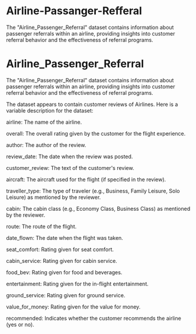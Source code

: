 # Airline-Passanger-Refferal
 The "Airline_Passenger_Referral" dataset contains information about passenger referrals within an airline, providing insights into customer referral behavior and the effectiveness of referral programs.

# Airline_Passenger_Referral
 The "Airline_Passenger_Referral" dataset contains information about passenger referrals within an airline, providing insights into customer referral behavior and the effectiveness of referral programs.

 The dataset appears to contain customer reviews of Airlines. Here is a variable description for the dataset:

 airline: The name of the airline.

 overall: The overall rating given by the customer for the flight experience.

 author: The author of the review.

 review_date: The date when the review was posted.

 customer_review: The text of the customer's review.

 aircraft: The aircraft used for the flight (if specified in the review).

 traveller_type: The type of traveler (e.g., Business, Family Leisure, Solo Leisure) as mentioned by the reviewer.

 cabin: The cabin class (e.g., Economy Class, Business Class) as mentioned by the reviewer.

 route: The route of the flight.

 date_flown: The date when the flight was taken.

 seat_comfort: Rating given for seat comfort.

 cabin_service: Rating given for cabin service.

 food_bev: Rating given for food and beverages.

 entertainment: Rating given for the in-flight entertainment.

 ground_service: Rating given for ground service.

 value_for_money: Rating given for the value for money.

 recommended: Indicates whether the customer recommends the airline (yes or no).
